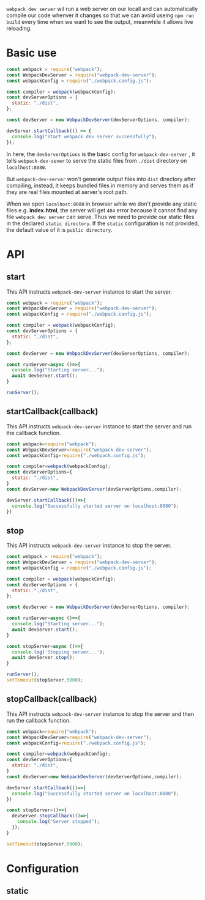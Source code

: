 `webpack dev server` wil run a web server on our locall and can automatically compile our code whenver it changes so that we can avoid useing `npm run build` every time when we want to see the output, meanwhile it allows live reloading.

# Basic use

```js
const webpack = require("webpack");
const WebpackDevServer = require("webpack-dev-server");
const webpackConfig = require("./webpack.config.js");

const compiler = webpack(webpackConfig);
const devServerOptions = {
  static: "./dist",
};

const devServer = new WebpackDevServer(devServerOptions, compiler);

devServer.startCallback(() => {
  console.log("start webpack dev server successfully");
});
```

In here, the `devServerOptions` is the basic config for `webpack-dev-server` , it tells `webpack-dev-sever` to serve the static files from `./dist` directory on `localhost:8080`.

But `webpack-dev-server` won't generate output files into `dist` directory after compiling, instead, it keeps bundled files in memory and serves them as if they are real files mounted at server's root path.

When we open `localhost:8080` in browser while we don't provide any static files e.g. **index.html**, the server will get `404` error because it cannot find any file `webpack dev server` can serve. Thus we need to provide our static files in the declared `static directory`. If the `static` configuration is not provided, the default value of it is `public directory`.

# API

## start

This API instructs `webpack-dev-server` instance to start the server.

```js
const webpack = require("webpack");
const WebpackDevServer = require("webpack-dev-server");
const webpackConfig = require("./webpack.config.js");

const compiler = webpack(webpackConfig);
const devServerOptions = {
  static: "./dist",
};

const devServer = new WebpackDevServer(devServerOptions, compiler);

const runServer=async ()=>{
  console.log("Starting server...");
  await devServer.start();
}

runServer();
```

## startCallback(callback)

This API instructs `webpack-dev-server` instance to start the server and run the callback function.

```js
const webpack=require("webpack");
const WebpackDevServer=require("webpack-dev-server");
const webpackConfig=require("./webpack.config.js");

const compiler=webpack(webpackConfig);
const devServerOptions={
  static: "./dist",
}
const devServer=new WebpackDevServer(devServerOptions,compiler);

devServer.startCallback(()=>{
  console.log("Successfully started server on localhost:8080");
})
```

## stop

This API instructs `webpack-dev-server` instance to stop the server.

```js
const webpack = require("webpack");
const WebpackDevServer = require("webpack-dev-server");
const webpackConfig = require("./webpack.config.js");

const compiler = webpack(webpackConfig);
const devServerOptions = {
  static: "./dist",
};

const devServer = new WebpackDevServer(devServerOptions, compiler);

const runServer=async ()=>{
  console.log("Starting server...");
  await devServer.start();
}

const stopServer=async ()=>{
  console.log('Stopping server...');
  await devServer.stop();
}

runServer();
setTimeout(stopServer,5000);
```

## stopCallback(callback)

This API instructs `webpack-dev-server` instance to stop the server and then run the callback function.

```js
const webpack=require("webpack");
const WebpackDevServer=require("webpack-dev-server");
const webpackConfig=require("./webpack.config.js");

const compiler=webpack(webpackConfig);
const devServerOptions={
  static: "./dist",
}
const devServer=new WebpackDevServer(devServerOptions,compiler);

devServer.startCallback(()=>{
  console.log("Successfully started server on localhost:8080");
})

const stopServer=()=>{
  devServer.stopCallback(()=>{
    console.log("Server stopped");
  });
}

setTimeout(stopServer,5000);
```

# Configuration

## static

